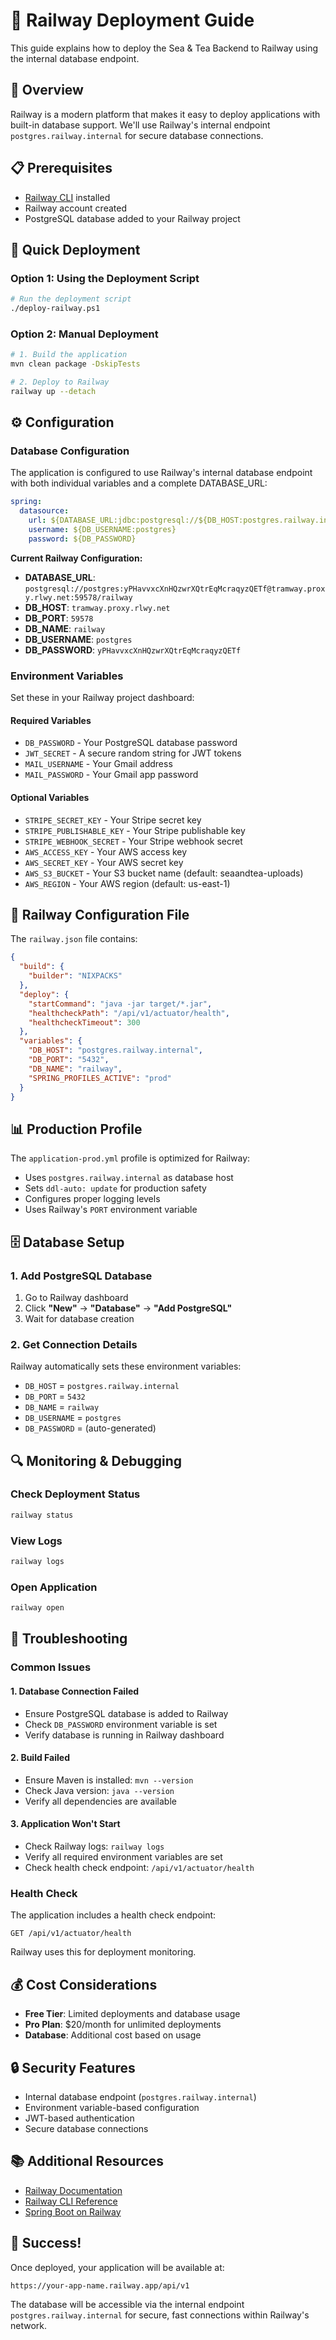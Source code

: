 # 🚂 Railway Deployment Guide

This guide explains how to deploy the Sea & Tea Backend to Railway using the internal database endpoint.

## 🎯 **Overview**

Railway is a modern platform that makes it easy to deploy applications with built-in database support. We'll use Railway's internal endpoint `postgres.railway.internal` for secure database connections.

## 📋 **Prerequisites**

- [Railway CLI](https://docs.railway.app/develop/cli) installed
- Railway account created
- PostgreSQL database added to your Railway project

## 🚀 **Quick Deployment**

### **Option 1: Using the Deployment Script**

```bash
# Run the deployment script
./deploy-railway.ps1
```

### **Option 2: Manual Deployment**

```bash
# 1. Build the application
mvn clean package -DskipTests

# 2. Deploy to Railway
railway up --detach
```

## ⚙️ **Configuration**

### **Database Configuration**

The application is configured to use Railway's internal database endpoint with both individual variables and a complete DATABASE_URL:

```yaml
spring:
  datasource:
    url: ${DATABASE_URL:jdbc:postgresql://${DB_HOST:postgres.railway.internal}:${DB_PORT:5432}/${DB_NAME:railway}}
    username: ${DB_USERNAME:postgres}
    password: ${DB_PASSWORD}
```

**Current Railway Configuration:**
- **DATABASE_URL**: `postgresql://postgres:yPHavvxcXnHQzwrXQtrEqMcraqyzQETf@tramway.proxy.rlwy.net:59578/railway`
- **DB_HOST**: `tramway.proxy.rlwy.net`
- **DB_PORT**: `59578`
- **DB_NAME**: `railway`
- **DB_USERNAME**: `postgres`
- **DB_PASSWORD**: `yPHavvxcXnHQzwrXQtrEqMcraqyzQETf`

### **Environment Variables**

Set these in your Railway project dashboard:

#### **Required Variables**
- `DB_PASSWORD` - Your PostgreSQL database password
- `JWT_SECRET` - A secure random string for JWT tokens
- `MAIL_USERNAME` - Your Gmail address
- `MAIL_PASSWORD` - Your Gmail app password

#### **Optional Variables**
- `STRIPE_SECRET_KEY` - Your Stripe secret key
- `STRIPE_PUBLISHABLE_KEY` - Your Stripe publishable key
- `STRIPE_WEBHOOK_SECRET` - Your Stripe webhook secret
- `AWS_ACCESS_KEY` - Your AWS access key
- `AWS_SECRET_KEY` - Your AWS secret key
- `AWS_S3_BUCKET` - Your S3 bucket name (default: seaandtea-uploads)
- `AWS_REGION` - Your AWS region (default: us-east-1)

## 🔧 **Railway Configuration File**

The `railway.json` file contains:

```json
{
  "build": {
    "builder": "NIXPACKS"
  },
  "deploy": {
    "startCommand": "java -jar target/*.jar",
    "healthcheckPath": "/api/v1/actuator/health",
    "healthcheckTimeout": 300
  },
  "variables": {
    "DB_HOST": "postgres.railway.internal",
    "DB_PORT": "5432",
    "DB_NAME": "railway",
    "SPRING_PROFILES_ACTIVE": "prod"
  }
}
```

## 📊 **Production Profile**

The `application-prod.yml` profile is optimized for Railway:

- Uses `postgres.railway.internal` as database host
- Sets `ddl-auto: update` for production safety
- Configures proper logging levels
- Uses Railway's `PORT` environment variable

## 🗄️ **Database Setup**

### **1. Add PostgreSQL Database**
1. Go to Railway dashboard
2. Click **"New"** → **"Database"** → **"Add PostgreSQL"**
3. Wait for database creation

### **2. Get Connection Details**
Railway automatically sets these environment variables:
- `DB_HOST` = `postgres.railway.internal`
- `DB_PORT` = `5432`
- `DB_NAME` = `railway`
- `DB_USERNAME` = `postgres`
- `DB_PASSWORD` = (auto-generated)

## 🔍 **Monitoring & Debugging**

### **Check Deployment Status**
```bash
railway status
```

### **View Logs**
```bash
railway logs
```

### **Open Application**
```bash
railway open
```

## 🚨 **Troubleshooting**

### **Common Issues**

#### **1. Database Connection Failed**
- Ensure PostgreSQL database is added to Railway
- Check `DB_PASSWORD` environment variable is set
- Verify database is running in Railway dashboard

#### **2. Build Failed**
- Ensure Maven is installed: `mvn --version`
- Check Java version: `java --version`
- Verify all dependencies are available

#### **3. Application Won't Start**
- Check Railway logs: `railway logs`
- Verify all required environment variables are set
- Check health check endpoint: `/api/v1/actuator/health`

### **Health Check**

The application includes a health check endpoint:
```
GET /api/v1/actuator/health
```

Railway uses this for deployment monitoring.

## 💰 **Cost Considerations**

- **Free Tier**: Limited deployments and database usage
- **Pro Plan**: $20/month for unlimited deployments
- **Database**: Additional cost based on usage

## 🔒 **Security Features**

- Internal database endpoint (`postgres.railway.internal`)
- Environment variable-based configuration
- JWT-based authentication
- Secure database connections

## 📚 **Additional Resources**

- [Railway Documentation](https://docs.railway.app/)
- [Railway CLI Reference](https://docs.railway.app/develop/cli)
- [Spring Boot on Railway](https://docs.railway.app/deploy/deployments/railway-up)

## 🎉 **Success!**

Once deployed, your application will be available at:
```
https://your-app-name.railway.app/api/v1
```

The database will be accessible via the internal endpoint `postgres.railway.internal` for secure, fast connections within Railway's network.
